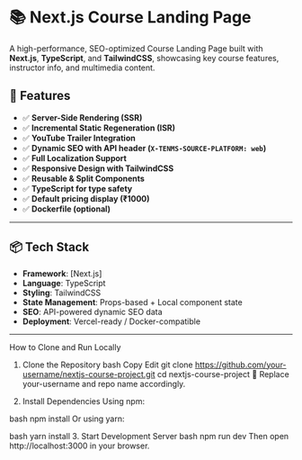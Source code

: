 # 📚 Next.js Course Landing Page

A high-performance, SEO-optimized Course Landing Page built with **Next.js**, **TypeScript**, and **TailwindCSS**, showcasing key course features, instructor info, and multimedia content.

## 🚀 Features

- ✅ **Server-Side Rendering (SSR)**
- ✅ **Incremental Static Regeneration (ISR)**
- ✅ **YouTube Trailer Integration**
- ✅ **Dynamic SEO with API header (`X-TENMS-SOURCE-PLATFORM: web`)**
- ✅ **Full Localization Support**
- ✅ **Responsive Design with TailwindCSS**
- ✅ **Reusable & Split Components**
- ✅ **TypeScript for type safety**
- ✅ **Default pricing display (₹1000)**
- ✅ **Dockerfile (optional)**

---

## 📦 Tech Stack

- **Framework**: [Next.js]
- **Language**: TypeScript
- **Styling**: TailwindCSS
- **State Management**: Props-based + Local component state
- **SEO**: API-powered dynamic SEO data
- **Deployment**: Vercel-ready / Docker-compatible

---


How to Clone and Run Locally
1. Clone the Repository
bash
Copy
Edit
git clone https://github.com/your-username/nextjs-course-project.git
cd nextjs-course-project
🔁 Replace your-username and repo name accordingly.

2. Install Dependencies
Using npm:

bash
npm install
Or using yarn:

bash
yarn install
3. Start Development Server
bash
npm run dev
Then open http://localhost:3000 in your browser.


